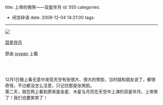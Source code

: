 title: 上帝的微笑——双星伴月
id: 555
categories:
  - 闲言碎语
date: 2008-12-04 14:21:00
tags:
---

[![](http://m3.img.libdd.com/farm4/2012/0821/17/EF15FD529174D839CE5C8D45784B00929B553E5EF698_240_164.JPEG)</img>](http://www.flickr.com/photos/joypen/3080100840/ "photo sharing")
</br>
</br><span>[双星伴月](http://www.flickr.com/photos/joypen/3080100840/)
</br>
</br>原由 [joypen](http://www.flickr.com/people/joypen/) 上載
</br></span>
</br>
</br>
</br>

12月1日晚上看无意中发现天空有张很大、很大的笑脸，当时就和朋友说了，都很奇怪，不过都没怎么注意，只记住那是张笑脸。
</br>第二天，就在网上看到原来是金星、木星与月亮在天空中上演的双星伴月。上帝笑了！我们也要笑笑了！